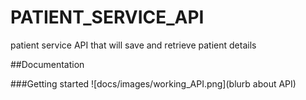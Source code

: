 # PATIENT_SERVICE_API
patient service API that will save and retrieve patient details

##Documentation

###Getting started
![docs/images/working_API.png](blurb about API)
